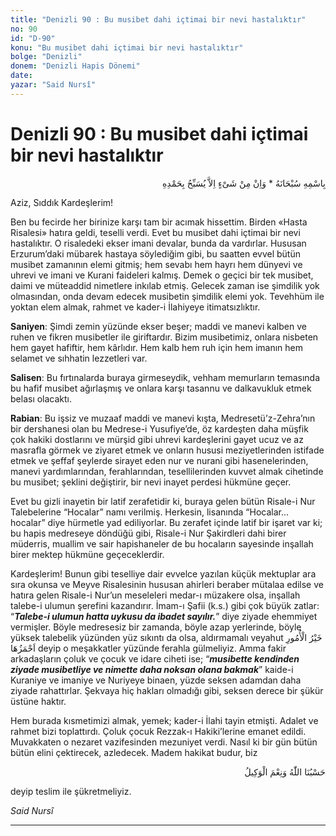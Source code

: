 ```yaml
---
title: "Denizli 90 : Bu musibet dahi içtimai bir nevi hastalıktır"
no: 90
id: "D-90"
konu: "Bu musibet dahi içtimai bir nevi hastalıktır"
bolge: "Denizli"
donem: "Denizli Hapis Dönemi"
date: 
yazar: "Said Nursî"
---
```


# Denizli 90 : Bu musibet dahi içtimai bir nevi hastalıktır

<p class="arabic" dir="rtl" title="Meal: “Subhân Allah’ın adıyla” * “Hiçbir şey yoktur ki O'nu hamd ile tesbih etmesin” [İsrâ 17:44]">بِاسْمِهِ سُبْحَانَهُ * وَاِنْ مِنْ شَىْءٍ اِلاَّ يُسَبِّحُ بِحَمْدِهِ</p>

Aziz, Sıddık Kardeşlerim!

Ben bu fecirde her birinize karşı tam bir acımak hissettim. Birden «Hasta Risalesi» hatıra geldi, teselli verdi. Evet bu musibet dahi içtimai bir nevi hastalıktır. O risaledeki ekser imani devalar, bunda da vardırlar. Hususan Erzurum’daki mübarek hastaya söylediğim gibi, bu saatten evvel bütün musibet zamanının elemi gitmiş; hem sevabı hem hayrı hem dünyevi ve uhrevi ve imani ve Kurani faideleri kalmış. Demek o geçici bir tek musibet, daimi ve müteaddid nimetlere inkılab etmiş. Gelecek zaman ise şimdilik yok olmasından, onda devam edecek musibetin şimdilik elemi yok. Tevehhüm ile yoktan elem almak, rahmet ve kader-i İlahiyeye itimatsızlıktır.

**Saniyen**: Şimdi zemin yüzünde ekser beşer; maddi ve manevi kalben ve ruhen ve fikren musibetler ile giriftardır. Bizim musibetimiz, onlara nisbeten hem gayet hafiftir, hem kârlıdır. Hem kalb hem ruh için hem imanın hem selamet ve sıhhatin lezzetleri var.

**Salisen**: Bu fırtınalarda buraya girmeseydik, vehham memurların temasında bu hafif musibet ağırlaşmış ve onlara karşı tasannu ve dalkavukluk etmek belası olacaktı.

**Rabian**: Bu işsiz ve muzaaf maddi ve manevi kışta, Medresetü’z-Zehra’nın bir dershanesi olan bu Medrese-i Yusufiye’de, öz kardeşten daha müşfik çok hakiki dostlarını ve mürşid gibi uhrevi kardeşlerini gayet ucuz ve az masrafla görmek ve ziyaret etmek ve onların hususi meziyetlerinden istifade etmek ve şeffaf şeylerde sirayet eden nur ve nurani gibi hasenelerinden, manevi yardımlarından, ferahlarından, tesellilerinden kuvvet almak cihetinde bu musibet; şeklini değiştirir, bir nevi inayet perdesi hükmüne geçer.

Evet bu gizli inayetin bir latif zerafetidir ki, buraya gelen bütün Risale-i Nur Talebelerine “Hocalar” namı verilmiş. Herkesin, lisanında “Hocalar... hocalar” diye hürmetle yad ediliyorlar. Bu zerafet içinde latif bir işaret var ki; bu hapis medreseye döndüğü gibi, Risale-i Nur Şakirdleri dahi birer müderris, muallim ve sair hapishaneler de bu hocaların sayesinde inşallah birer mektep hükmüne geçeceklerdir.

Kardeşlerim! Bunun gibi teselliye dair evvelce yazılan küçük mektuplar ara sıra okunsa ve Meyve Risalesinin hususan ahirleri beraber mütalaa edilse ve hatıra gelen Risale-i Nur’un meseleleri medar-ı müzakere olsa, inşallah talebe-i ulumun şerefini kazandırır. İmam-ı Şafii (k.s.) gibi çok büyük zatlar: “***Talebe-i ulumun hatta uykusu da ibadet sayılır.***” diye ziyade ehemmiyet vermişler. Böyle medresesiz bir zamanda, böyle azap yerlerinde, böyle yüksek talebelik yüzünden yüz sıkıntı da olsa, aldırmamalı veyahut <span class="arabic" dir="rtl" title="Meal: “İşlerin en hayırlısı zorlu olanıdır.”">خَيْرُ الْأُمُورِ اَحْمَزُهَا</span> deyip o meşakkatler yüzünde ferahla gülmeliyiz. Amma fakir arkadaşların çoluk ve çocuk ve idare ciheti ise; “***musibette kendinden ziyade musibetliye ve nimette daha noksan olana bakmak***” kaide-i Kuraniye ve imaniye ve Nuriyeye binaen, yüzde seksen adamdan daha ziyade rahattırlar. Şekvaya hiç hakları olmadığı gibi, seksen derece bir şükür üstüne haktır.

Hem burada kısmetimizi almak, yemek; kader-i İlahi tayin etmişti. Adalet ve rahmet bizi toplattırdı. Çoluk çocuk Rezzak-ı Hakiki’lerine emanet edildi. Muvakkaten o nezaret vazifesinden mezuniyet verdi. Nasıl ki bir gün bütün bütün elini çektirecek, azledecek. Madem hakikat budur, biz

<p class="arabic" dir="rtl" title="Meal: “Allah bize yeter, O ne güzel vekildir!” [Âl-i İmrân Sûresi, 3:173]">حَسْبُنَا اللّٰهُ وَنِعْمَ الْوَكِيلُ</p>

deyip teslim ile şükretmeliyiz.

*Said Nursî*

***
